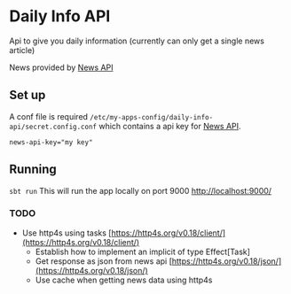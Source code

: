 # Daily Info API

Api to give you daily information (currently can only get a single news article)

News provided by [News API](https://newsapi.org/)

## Set up
A conf file is required `/etc/my-apps-config/daily-info-api/secret.config.conf` which contains a api key for [News API](https://newsapi.org/).

```
news-api-key="my key"
```

## Running
`sbt run`
This will run the app locally on port 9000
[http://localhost:9000/](http://localhost:9000/)

### TODO

* Use http4s using tasks [https://http4s.org/v0.18/client/](https://http4s.org/v0.18/client/)
    * Establish how to implement an implicit of type Effect[Task]
    * Get response as json from news api [https://http4s.org/v0.18/json/](https://http4s.org/v0.18/json/)
    * Use cache when getting news data using http4s
